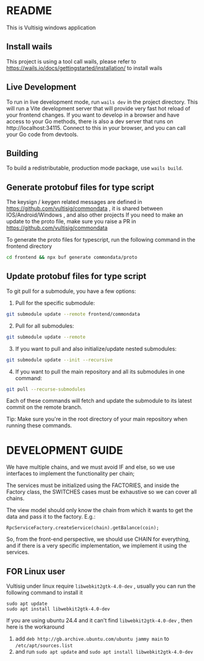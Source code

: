 # README

This is Vultisig windows application

## Install wails
This project is using a tool call wails, please refer to https://wails.io/docs/gettingstarted/installation/ to install wails

## Live Development

To run in live development mode, run `wails dev` in the project directory. This will run a Vite development
server that will provide very fast hot reload of your frontend changes. If you want to develop in a browser
and have access to your Go methods, there is also a dev server that runs on http://localhost:34115. Connect
to this in your browser, and you can call your Go code from devtools.

## Building

To build a redistributable, production mode package, use `wails build`.

## Generate protobuf files for type script
The keysign / keygen related messages are defined in https://github.com/vultisig/commondata , it is shared between IOS/Android/Windows , and also other projects
If you need to make an update to the proto file, make sure you raise a PR in https://github.com/vultisig/commondata

To generate the proto files for typescript, run the following command in the frontend directory
```bash
cd frontend && npx buf generate commondata/proto
```

## Update protobuf files for type script
To git pull for a submodule, you have a few options:

1. Pull for the specific submodule:
```bash
git submodule update --remote frontend/commondata
```

2. Pull for all submodules:
```bash
git submodule update --remote
```

3. If you want to pull and also initialize/update nested submodules:
```bash
git submodule update --init --recursive
```

4. If you want to pull the main repository and all its submodules in one command:
```bash
git pull --recurse-submodules
```

Each of these commands will fetch and update the submodule to its latest commit on the remote branch.

Tip: Make sure you're in the root directory of your main repository when running these commands.

# DEVELOPMENT GUIDE

We have multiple chains, and we must avoid IF and else, so we use interfaces to implement the functionality per chain;

The services must be initialized using the FACTORIES, and inside the Factory class, the SWITCHES cases must be exhaustive so we can cover all chains.

The view model should only know the chain from which it wants to get the data and pass it to the factory. E.g.:

```RpcServiceFactory.createService(chain).getBalance(coin);```

So, from the front-end perspective, we should use CHAIN for everything, and if there is a very specific implementation, we implement it using the services.

## FOR Linux user

Vultisig under linux require `libwebkit2gtk-4.0-dev` , usually you can run the following command to install it 

```
sudo apt update
sudo apt install libwebkit2gtk-4.0-dev
```
If you are using ubuntu 24.4 and it can't find `libwebkit2gtk-4.0-dev` , then here is the workaround
1. add `deb http://gb.archive.ubuntu.com/ubuntu jammy main` to `/etc/apt/sources.list`  
2. and run  `sudo apt update` and `sudo apt install libwebkit2gtk-4.0-dev`
